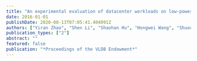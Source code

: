 ```yaml
---
title: "An experimental evaluation of datacenter workloads on low-power embedded micro servers"
date: 2016-01-01
publishDate: 2020-08-13T07:05:41.404091Z
authors: ["Yiran Zhao", "Shen Li", "Shaohan Hu", "Hongwei Wang", "Shuochao Yao", "Huajie Shao", "Tarek Abdelzaher"]
publication_types: ["2"]
abstract: ""
featured: false
publication: "*Proceedings of the VLDB Endowment*"
---
```


